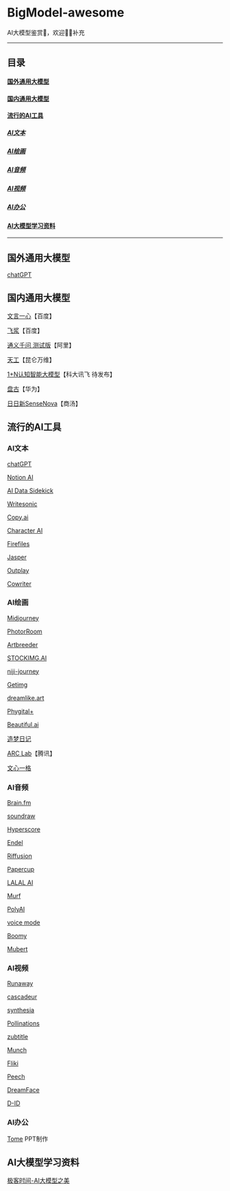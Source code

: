 # BigModel-awesome

AI大模型鉴赏🤥，欢迎👏🏻补充

------------------------------------------------------

## 目录

#### <a href="#国外通用大模型"> 国外通用大模型</a>

#### <a href="#国内通用大模型"> 国内通用大模型</a>

#### <a href="#流行的AI工具"> 流行的AI工具</a>

##### <a href="#AI文本"> AI文本</a>

##### <a href="#AI绘画"> AI绘画</a>

##### <a href="#AI音频"> AI音频</a>

##### <a href="#AI视频"> AI视频</a>

##### <a href="#AI办公"> AI办公</a>

#### <a href="#AI大模型学习资料"> AI大模型学习资料</a>

------------------------------------------------------

<a href="#国外通用大模型"></a>
## 国外通用大模型

[chatGPT](https://openai.com/blog/chatgpt)

<a href="#国内通用大模型"></a>
## 国内通用大模型

[文言一心](https://yiyan.baidu.com/)【百度】

[飞浆](https://www.paddlepaddle.org.cn/)【百度】

[通义千问 测试版](https://tongyi.aliyun.com/)【阿里】

[天工](https://tiangong.kunlun.com/)【昆仑万维】

[1+N认知智能大模型]()【科大讯飞 待发布】

[盘古](https://www.rcrai.com/pangu)【华为】

[日日新SenseNova]()【商汤】



<a href="#流行的AI工具"></a>
## 流行的AI工具 

<a href="#AI文本"></a>
### AI文本

[chatGPT](https://openai.com/blog/chatgpt)

[Notion AI](https://www.notion.so/product/ai)

[AI Data Sidekick](https://futuretools.link/sidekick)

[Writesonic](https://writesonic.com/)

[Copy.ai](https://www.copy.ai/)

[Character AI](https://beta.character.ai/)

[Firefiles](https://fireflies.ai/)

[Jasper](https://www.jasper.ai/)

[Outplay](https://outplayhq.com/)

[Cowriter](https://quillbot.com/)

<a href="#AI绘画"></a>
### AI绘画

[Midjourney](https://www.midjourney.com/)

[PhotorRoom](https://www.photoroom.com)

[Artbreeder](https://www.artbreeder.com)

[STOCKIMG.AI](https://stockimg.ai/)

[niji-journey](https://nijijourney.com/zh/)

[Getimg](https://getimg.ai/)

[dreamlike.art](https://dreamlike.art/)

[Phygital+](https://phygital.plus/)

[Beautiful.ai](https://www.beautiful.ai/)

[造梦日记](https://printidea.art/)

[ARC Lab](https://arc.tencent.com/)【腾讯】

[文心一格](https://yige.baidu.com/)

<a href="#AI音频"></a>
### AI音频

[Brain.fm](https://www.brain.fm/)

[soundraw](https://soundraw.io)

[Hyperscore](https://newharmonyline.org/)

[Endel](https://endel.io)

[Riffusion](https://www.riffusion.com)

[Papercup](https://www.papercup.com)

[LALAL AI](https://www.lalal.ai)

[Murf](https://murf.ai/)

[PolyAI](https://poly.ai)

[voice mode](https://www.voicemod.net)

[Boomy](https://boomy.com)

[Mubert](https://mubert.com/)

<a href="#AI视频"></a>
### AI视频

[Runaway](https://runwayml.com/)

[cascadeur](https://cascadeur.com/)

[synthesia](https://www.synthesia.io)

[Pollinations](https://pollinations.ai)

[zubtitle](https://zubtitle.com/)

[Munch](https://www.getmunch.com/)

[Fliki](https://fliki.ai/)

[Peech](https://www.peech-ai.com/aboutus)

[DreamFace](https://dreamfaceapp.com/)

[D-ID](https://www.d-id.com/text-to-video/)

<a href="#AI办公"></a>
### AI办公

[Tome](https://beta.tome.app/) PPT制作

<a href="#AI大模型学习资料"></a>
## AI大模型学习资料

[极客时间-AI大模型之美]()
